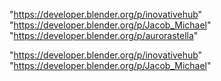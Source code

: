 "https://developer.blender.org/p/inovativehub"
"https://developer.blender.org/p/Jacob_Michael"
"https://developer.blender.org/p/aurorastella"
 
"https://developer.blender.org/p/inovativehub"
"https://developer.blender.org/p/Jacob_Michael"
 
